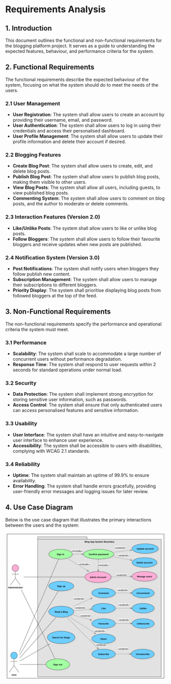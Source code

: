 # Requirements Analysis

## 1. Introduction

This document outlines the functional and non-functional requirements for the blogging platform project. It serves as a guide to understanding the expected features, behaviour, and performance criteria for the system.

## 2. Functional Requirements

The functional requirements describe the expected behaviour of the system, focusing on what the system should do to meet the needs of the users.

### 2.1 User Management

- **User Registration**: The system shall allow users to create an account by providing their username, email, and password.
- **User Authentication**: The system shall allow users to log in using their credentials and access their personalised dashboard.
- **User Profile Management**: The system shall allow users to update their profile information and delete their account if desired.

### 2.2 Blogging Features

- **Create Blog Post**: The system shall allow users to create, edit, and delete blog posts.
- **Publish Blog Post**: The system shall allow users to publish blog posts, making them visible to other users.
- **View Blog Posts**: The system shall allow all users, including guests, to view published blog posts.
- **Commenting System**: The system shall allow users to comment on blog posts, and the author to moderate or delete comments.

### 2.3 Interaction Features (Version 2.0)

- **Like/Unlike Posts**: The system shall allow users to like or unlike blog posts.
- **Follow Bloggers**: The system shall allow users to follow their favourite bloggers and receive updates when new posts are published.

### 2.4 Notification System (Version 3.0)

- **Post Notifications**: The system shall notify users when bloggers they follow publish new content.
- **Subscription Management**: The system shall allow users to manage their subscriptions to different bloggers.
- **Priority Display**: The system shall prioritise displaying blog posts from followed bloggers at the top of the feed.

## 3. Non-Functional Requirements

The non-functional requirements specify the performance and operational criteria the system must meet.

### 3.1 Performance

- **Scalability**: The system shall scale to accommodate a large number of concurrent users without performance degradation.
- **Response Time**: The system shall respond to user requests within 2 seconds for standard operations under normal load.

### 3.2 Security

- **Data Protection**: The system shall implement strong encryption for storing sensitive user information, such as passwords.
- **Access Control**: The system shall ensure that only authenticated users can access personalised features and sensitive information.

### 3.3 Usability

- **User Interface**: The system shall have an intuitive and easy-to-navigate user interface to enhance user experience.
- **Accessibility**: The system shall be accessible to users with disabilities, complying with WCAG 2.1 standards.

### 3.4 Reliability

- **Uptime**: The system shall maintain an uptime of 99.9% to ensure availability.
- **Error Handling**: The system shall handle errors gracefully, providing user-friendly error messages and logging issues for later review.

## 4. Use Case Diagram

Below is the use case diagram that illustrates the primary interactions between the users and the system:

![Use Case Diagram](/UseCaseDiagram.svg)

